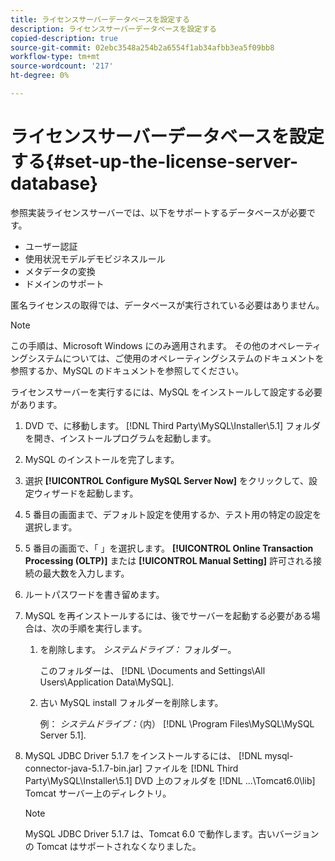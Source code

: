 ```yaml
---
title: ライセンスサーバーデータベースを設定する
description: ライセンスサーバーデータベースを設定する
copied-description: true
source-git-commit: 02ebc3548a254b2a6554f1ab34afbb3ea5f09bb8
workflow-type: tm+mt
source-wordcount: '217'
ht-degree: 0%

---
```


# ライセンスサーバーデータベースを設定する{#set-up-the-license-server-database}

参照実装ライセンスサーバーでは、以下をサポートするデータベースが必要です。

* ユーザー認証
* 使用状況モデルデモビジネスルール
* メタデータの変換
* ドメインのサポート

匿名ライセンスの取得では、データベースが実行されている必要はありません。

>[!NOTE]
>
>この手順は、Microsoft Windows にのみ適用されます。 その他のオペレーティングシステムについては、ご使用のオペレーティングシステムのドキュメントを参照するか、MySQL のドキュメントを参照してください。

ライセンスサーバーを実行するには、MySQL をインストールして設定する必要があります。

1. DVD で、に移動します。 [!DNL Third Party\MySQL\Installer\5.1] フォルダを開き、インストールプログラムを起動します。
1. MySQL のインストールを完了します。
1. 選択 **[!UICONTROL Configure MySQL Server Now]** をクリックして、設定ウィザードを起動します。
1. 5 番目の画面まで、デフォルト設定を使用するか、テスト用の特定の設定を選択します。
1. 5 番目の画面で、「 」を選択します。 **[!UICONTROL Online Transaction Processing (OLTP)]** または **[!UICONTROL Manual Setting]** 許可される接続の最大数を入力します。
1. ルートパスワードを書き留めます。
1. MySQL を再インストールするには、後でサーバーを起動する必要がある場合は、次の手順を実行します。
   1. を削除します。 *システムドライブ：* フォルダー。

      このフォルダーは、 [!DNL \Documents and Settings\All Users\Application Data\MySQL].
   1. 古い MySQL install フォルダーを削除します。

      例： *システムドライブ：*（内） [!DNL \Program Files\MySQL\MySQL Server 5.1].
1. MySQL JDBC Driver 5.1.7 をインストールするには、 [!DNL mysql-connector-java-5.1.7-bin.jar] ファイルを [!DNL Third Party\MySQL\Installer\5.1] DVD 上のフォルダを [!DNL ...\Tomcat6.0\lib] Tomcat サーバー上のディレクトリ。

   >[!NOTE]
   >
   >MySQL JDBC Driver 5.1.7 は、Tomcat 6.0 で動作します。古いバージョンの Tomcat はサポートされなくなりました。
